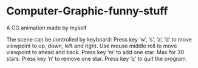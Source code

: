 # Computer-Graphic-funny-stuff
A CG animation made by myself

The scene can be controlled by keyboard:
Press key ‘w’, ’s’, ’a’, ’d’ to move viewpoint to up, down, left and right.
Use mouse middle roll to move viewpoint to ahead and back.
Press key ‘m’ to add one star. Max for 30 stars.
Press key ‘n’ to remove one star.
Press key ’q’ to quit the program.


